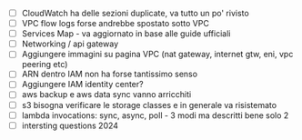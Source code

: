 

- [ ] CloudWatch ha delle sezioni duplicate, va tutto un po' rivisto
- [ ] VPC flow logs forse andrebbe spostato sotto VPC
- [ ] Services Map - va aggiornato in base alle guide ufficiali
- [ ] Networking / api gateway
- [ ] Aggiungere immagini su pagina VPC (nat gateway, internet gtw, eni, vpc peering etc)
- [ ] ARN dentro IAM non ha forse tantissimo senso
- [ ] Aggiungere IAM identity center?
- [ ] aws backup e aws data sync vanno arricchiti
- [ ] s3 bisogna verificare le storage classes e in generale va risistemato
- [ ] lambda invocations: sync, async, poll - 3 modi ma descritti bene solo 2
- [ ] intersting questions 2024
